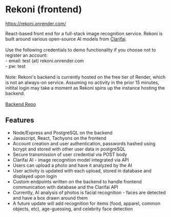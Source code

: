 # Rekoni (frontend)
https://rekoni.onrender.com/

React-based front end for a full-stack image recognition service. Rekoni is built around various open-source AI models from  [Clarifai](https://clarifai.com/explore/models). <br><br>
Use the following credentials to demo functionality if you choose not to register an account: 
<br> - email: test (at) rekoni.onrender.com
<br> - pw: test
<br><br>
Note: Rekoni's backend is currently hosted on the free tier of Render, which is not an always-on service. Assuming no activity in the prior 15 minutes, initital login may take a moment as Rekoni spins up the instance hosting the backend. <br><br>
[Backend Repo](https://github.com/nickmurph/rekoni-backend)

## Features
- Node/Express and PostgreSQL on the backend
- Javascript, React, Tachyons on the frontend
- Account creation and user authentication, passwords hashed using bcrypt and stored with other user data in postgreSQL
- Secure transmission of user credential via POST body
- Clarifai AI - image recognition model integrated via API
- Users can upload a photo and have it analyzed by the AI
- User activity is updated with each upload, stored in database and displayed upon login
- Custom endpoints written on the backend to handle frontend communication with database and the Clarifai API
- Currently, AI analysis of photos is facial recognition - faces are detected and have a box drawn around them
- A future update will add recognition for items (food, apparel, common objects, etc), age-guessing, and celebrity face detection
